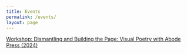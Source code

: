 ```yaml
---
title: Events
permalink: /events/
layout: page
---
```

[Workshop: Dismantling and Building the Page: Visual Poetry with Abode Press (2024)](https://www.abodepress.com/events-1/subverting-the-page-language-visual-poetry)
